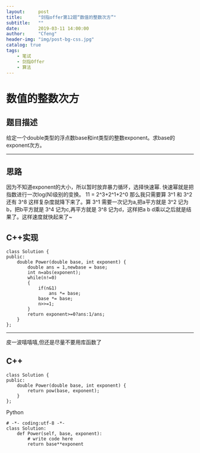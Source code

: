 ```yaml
---
layout:     post
title:      "剑指offer第12题“数值的整数次方”"
subtitle:   ""
date:       2019-03-11 14:00:00
author:     "Cfeng"
header-img: "img/post-bg-css.jpg"
catalog: true
tags:
    - 笔试
    - 剑指Offer
    - 算法
---
```


# 数值的整数次方
## 题目描述
给定一个double类型的浮点数base和int类型的整数exponent。求base的exponent次方。
***
## 思路

因为不知道exponent的大小，所以暂时放弃暴力循环，选择快速幂.
快速幂就是把指数进行一次log(N)级别的变换。 11 = 2^3+2^1+2^0 
那么我只需要算 3^1 和 3^2 还有 3^8 这样复杂度就降下来了。算 3^1 需要一次记为a,把a平方就是 3^2 记为b，把b平方就是 3^4 记为c,再平方就是 3^8 记为d，这样把a b d乘以之后就是结果了。这样速度就快起来了~

## C++实现
```
class Solution {
public:
    double Power(double base, int exponent) {
        double ans = 1,newbase = base;
        int n=abs(exponent);
        while(n!=0)
        {
            if(n&1)
                ans *= base;
            base *= base;
            n>>=1;
        }
        return exponent>=0?ans:1/ans;
    }
};
```
***

皮一波嘻嘻嘻,但还是尽量不要用库函数了
## C++
```
class Solution {
public:
    double Power(double base, int exponent) {
        return pow(base, exponent);
    }
};
```
Python
```
# -*- coding:utf-8 -*-
class Solution:
    def Power(self, base, exponent):
        # write code here
        return base**exponent
```
